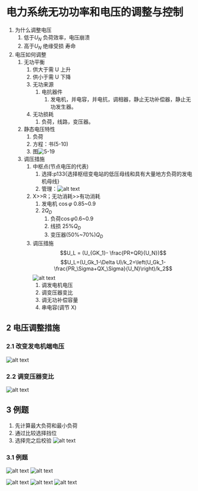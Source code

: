 # 电力系统无功功率和电压的调整与控制

1. 为什么调整电压
   1. 低于$U_N$ 负荷效率，电压崩溃
   2. 高于$U_N$ 绝缘受损 寿命
2. 电压如何调整
   1. 无功平衡
      1. 供大于需 U 上升
      2. 供小于需 U 下降
      3. 无功来源
         1. 电抗器件
            1. 发电机，并电容，并电抗，调相器，静止无功补偿器，静止无功发生器。
      4. 无功损耗
         1. 负荷，线路，变压器。
   2. 静态电压特性
      1. 负荷
      2. 方程：书(5-10)
      3. 图![5-19](image-10.png)
   3. 调压措施
      1. 中枢点(节点电压的代表)
         1. 选择:p133{选择枢纽变电站的低压母线和具有大量地方负荷的发电机母线}
         2. 管理：![alt text](image-11.png)
      2. X>>R；无功消耗>>有功消耗
         1. 发电机 $\cos \varphi$ 0.85~0.9
         2. $2Q_D$
            1. 负荷$\cos \varphi$0.6~0.9
            2. 线损 25%$Q_D$
            3. 变压器(50%~70%)$Q_D$
      3. 调压措施
         $$U_L = (U_{GK_1}- \frac{PR+QR}{U_N})$$
         $$U_L=(U_Gk_1-\Delta U)/k_2=\left(U_Gk_1-\frac{PR_\Sigma+QX_\Sigma}{U_N}\right)/k_2$$
         ![alt text](image-12.png)
         1. 调发电机电压
         2. 调变压器变比
         3. 调无功补偿容量
         4. 串电容(调节 X)

## 2 电压调整措施

### 2.1 改变发电机端电压

![alt text](image-14.png)

### 2.2 调变压器变比

![alt text](image-13.png)

## 3 例题

1. 先计算最大负荷和最小负荷
2. 通过比较选择挡位
3. 选择完之后校验
![alt text](IMG_20241115_161909.jpg)

### 3.1 例题

![alt text](image-15.png)
![alt text](image-16.png)

![alt text](image-17.png)
![alt text](image-18.png)
![alt text](image-19.png)


